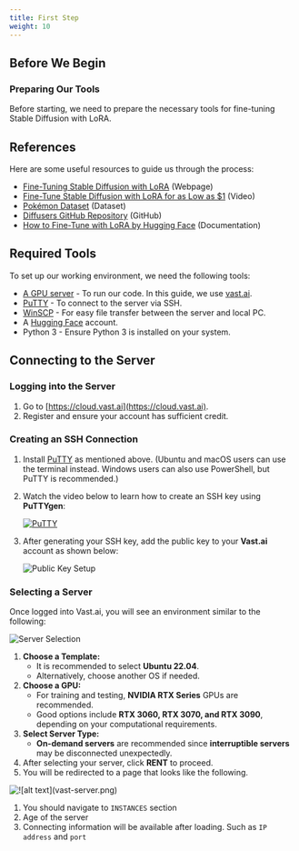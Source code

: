 ```yaml
---
title: First Step
weight: 10
---
```


## Before We Begin

### Preparing Our Tools
Before starting, we need to prepare the necessary tools for fine-tuning Stable Diffusion with LoRA.

## References
Here are some useful resources to guide us through the process:

*   [Fine-Tuning Stable Diffusion with LoRA](https://machinelearningmastery.com/fine-tuning-stable-diffusion-with-lora) (Webpage)
*   [Fine-Tune Stable Diffusion with LoRA for as Low as $1](https://youtu.be/Zev6F0T1L3Y?t=458) (Video)
*   [Pokémon Dataset](https://huggingface.co/datasets/svjack/pokemon-blip-captions-en-zh) (Dataset)
*   [Diffusers GitHub Repository](https://github.com/huggingface/diffusers/) (GitHub)
*   [How to Fine-Tune with LoRA by Hugging Face](https://huggingface.co/docs/diffusers/en/training/lora) (Documentation)

## Required Tools

To set up our working environment, we need the following tools:

* [A GPU server](https://vast.ai) - To run our code. In this guide, we use [vast.ai](https://vast.ai).
* [PuTTY](https://www.putty.org/) - To connect to the server via SSH.
* [WinSCP](https://winscp.net/eng/download.php) - For easy file transfer between the server and local PC.
* A [Hugging Face](https://huggingface.co/) account.
* Python 3 - Ensure Python 3 is installed on your system.

## Connecting to the Server

### Logging into the Server
1. Go to [https://cloud.vast.ai](https://cloud.vast.ai).
2. Register and ensure your account has sufficient credit.

### Creating an SSH Connection
1. Install [PuTTY](https://www.putty.org/) as mentioned above. (Ubuntu and macOS users can use the terminal instead. Windows users can also use PowerShell, but PuTTY is recommended.)
2. Watch the video below to learn how to create an SSH key using **PuTTYgen**:

   [![PuTTY](https://img.youtube.com/vi/KraLVgFS4vU/0.jpg)](https://www.youtube.com/watch?v=KraLVgFS4vU)

3. After generating your SSH key, add the public key to your **Vast.ai** account as shown below:

   ![Public Key Setup](vasi_key.png)

### Selecting a Server

Once logged into Vast.ai, you will see an environment similar to the following:

![Server Selection](vast.png)

1. **Choose a Template:**
   - It is recommended to select **Ubuntu 22.04**.
   - Alternatively, choose another OS if needed.
2. **Choose a GPU:**
   - For training and testing, **NVIDIA RTX Series** GPUs are recommended.
   - Good options include **RTX 3060, RTX 3070, and RTX 3090**, depending on your computational requirements.
3. **Select Server Type:**
   - **On-demand servers** are recommended since **interruptible servers** may be disconnected unexpectedly.
4. After selecting your server, click **RENT** to proceed.
5. You will be redirected to a page that looks like the following.


![!\[alt text\](vast-server.png)](vast-server.png)

1. You should navigate to `INSTANCES` section
2. Age of the server
3. Connecting information will be available after loading. Such as `IP address` and `port`